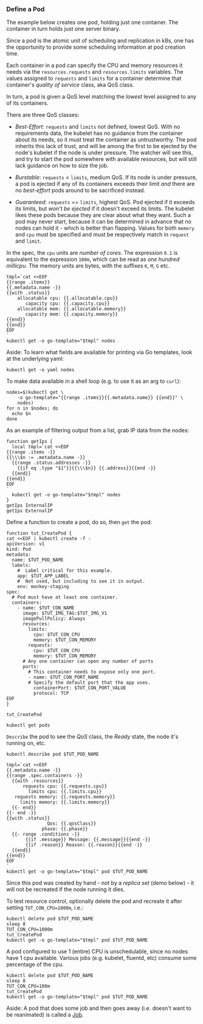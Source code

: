 ### Define a Pod

The example below creates one pod, holding just one
container.  The container in turn holds just one server
binary.

Since a pod is the atomic unit of scheduling and
replication in k8s, one has the opportunity to provide
some scheduling information at pod creation time.

Each container in a pod can specify the CPU and memory
resources it needs via the `resources.requests` and
`resources.limits` variables.  The values assigned to
`requests` and `limits` for a container determine that
container's _quality of service_ class, aka QoS
class.

In turn, a pod is given a QoS level matching the
_lowest_ level assigned to any of its containers.

There are three QoS classes:

* _Best-Effort_: `requests` and `limits` not defined, lowest QoS.
  With no requirements data, the kubelet has no
  guidance from the container about its needs, so it
  must treat the container as untrustworthy. The pod
  inherits this lack of trust, and will be among the
  first to be ejected by the node's kubelet if the node
  is under pressure.  The watcher will see this, and
  try to start the pod somewhere with available
  resources, but will still lack guidance on how to
  size the job.

* _Burstable_: `requests` < `limits`, medium QoS.
  If its node is under pressure, a pod is ejected if any
  of its containers exceeds their limit _and_ there are
  no _best-effort_ pods around to be sacrificed instead.

* _Guaranteed_: `requests` == `limits`, highest QoS.
  Pod ejected if it exceeds its limits, but _won't be
  ejected_ if it doesn't exceed its limits.  The
  kubelet likes these pods because they are clear about
  what they want.  Such a pod may
  never start, because it can be
  determined in advance that no nodes can hold it -
  which is better than flapping.
  Values for both `memory` and `cpu` must be specified
  and must be respectively match in `request` and
  `limit`.

In the spec, the `cpu` units are _number of cores_.
The expression `0.1` is equivalent to the expression
`100m`, which can be read as _one hundred millicpu_.
The memory units are bytes, with the suffixes `K`, `M`,
`G` etc.


<!-- @printNodeCapacities -->
```
tmpl=`cat <<EOF
{{range .items}}
{{.metadata.name -}}
{{with .status}}
    allocatable cpu: {{.allocatable.cpu}}
       capacity cpu: {{.capacity.cpu}}
    allocatable mem: {{.allocatable.memory}}
       capacity mem: {{.capacity.memory}}
{{end}}
{{end}}
EOF
`
kubectl get -o go-template="$tmpl" nodes
```

Aside: To learn what fields are available for printing
via Go templates, look at the underlying yaml:

<!-- @getNodeYaml -->
```
kubectl get -o yaml nodes
```

To make data available in a shell loop (e.g. to use it
as an arg to `curl`):

<!-- @nodeDataToCurl -->
```
nodes=$(kubectl get \
    -o go-template="{{range .items}}{{.metadata.name}} {{end}}" \
    nodes)
for n in $nodes; do
  echo $n
done
```

As an example of filtering output
from a list, grab IP data from the nodes:

<!-- @getNodeIps -->
```
function getIps {
  local tmpl=`cat <<EOF
{{range .items -}}
{{\\\$n := .metadata.name -}}
  {{range .status.addresses -}}
    {{if eq .type "$1"}}{{\\\$n}} {{.address}}{{end -}}
  {{end}}
{{end}}
EOF
`
  kubectl get -o go-template="$tmpl" nodes
}
getIps InternalIP
getIps ExternalIP
```

Define a function to create a pod, do so, then
`get` the pod:

<!-- @defineFunctionToCreatePod-->
```
function tut_CreatePod {
cat <<EOF | kubectl create -f -
apiVersion: v1
kind: Pod
metadata:
  name: $TUT_POD_NAME
  labels:
    #  Label critical for this example.
    app: $TUT_APP_LABEL
    #  Not used, but including to see it in output.
    env: monkey-staging
spec:
  # Pod must have at least one container.
  containers:
    - name: $TUT_CON_NAME
      image: $TUT_IMG_TAG:$TUT_IMG_V1
      imagePullPolicy: Always
      resources:
        limits:
          cpu: $TUT_CON_CPU
          memory: $TUT_CON_MEMORY
        requests:
          cpu: $TUT_CON_CPU
          memory: $TUT_CON_MEMORY
      # Any one container can open any number of ports
      ports:
        # This container needs to expose only one port.
        - name: $TUT_CON_PORT_NAME
        # Specify the default port that the app uses.
          containerPort: $TUT_CON_PORT_VALUE
          protocol: TCP
EOF
}
```

<!-- @createThePod -->
```
tut_CreatePod
```

<!-- @getAllPods -->
```
kubectl get pods
```

`Describe` the pod to see the _QoS_ class, the _Ready_
state, the node it's running on, etc.

<!-- @describeOnePod -->
```
kubectl describe pod $TUT_POD_NAME
```

<!-- @focussedDescribePod -->
```
tmpl=`cat <<EOF
{{.metadata.name -}}
{{range .spec.containers -}}
  {{with .resources}}
      requests cpu: {{.requests.cpu}}
        limits cpu: {{.limits.cpu}}
   requests memory: {{.requests.memory}}
     limits memory: {{.limits.memory}}
  {{- end}}
{{- end -}}
{{with .status}}
               Qos: {{.qosClass}}
             phase: {{.phase}}
  {{- range .conditions -}}
       {{if .message}} Message: {{.message}}{{end -}}
       {{if .reason}} Reason: {{.reason}}{{end -}}
  {{end}}
{{end}}
EOF
`
kubectl get -o go-template="$tmpl" pod $TUT_POD_NAME
```

Since this pod was created by hand - not by a _replica
set_ (demo below) - it will not be recreated if the
node running it dies.

To test resource control, optionally delete the pod and
recreate it after setting `TUT_CON_CPU=1000m`, i.e.:

<!-- @checkScheduling -->
```
kubectl delete pod $TUT_POD_NAME
sleep 8
TUT_CON_CPU=1000m
tut_CreatePod
kubectl get -o go-template="$tmpl" pod $TUT_POD_NAME
```

A pod configured to use 1 (entire) CPU is
unschedulable, since no nodes have 1 cpu available.
Various jobs (e.g. kubelet, fluentd, etc) consume some
percentage of the cpu.

<!-- @recreateThePodWithReasonableCpu -->
```
kubectl delete pod $TUT_POD_NAME
sleep 8
TUT_CON_CPU=100m
tut_CreatePod
kubectl get -o go-template="$tmpl" pod $TUT_POD_NAME
```

[Job]: https://kubernetes.io/docs/concepts/workloads/controllers/jobs-run-to-completion

Aside: A pod that does some job and then goes away
(i.e.  doesn't want to be reanimated) is called a [Job].
